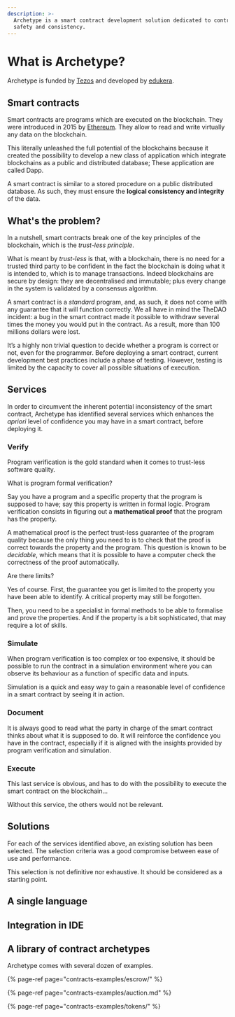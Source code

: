 ```yaml
---
description: >-
  Archetype is a smart contract development solution dedicated to contract
  safety and consistency.
---
```


# What is Archetype?

Archetype is funded by [Tezos](https://tezos.com) and developed by [edukera](https://edukera.com).

## Smart contracts

Smart contracts are programs which are executed on the blockchain. They were introduced in 2015 by [Ethereum](https://www.ethereum.org/). They allow to read and write virtually any data on the blockchain. 

This literally unleashed the full potential of the blockchains because it created the possibility to develop a new class of application which integrate blockchains as a public and distributed database; These application are called Dapp. 

A smart contract is similar to a stored procedure on a public distributed database. As such, they must ensure the **logical consistency and integrity** of the data.

## What's the problem?

In a nutshell, smart contracts break one of the key principles of the blockchain, which is the _trust-less principle_.

What is meant by _trust-less_ is that, with a blockchain, there is no need for a trusted third party to be confident in the fact the blockchain is doing what it is intended to, which is to manage transactions. Indeed blockchains are secure by design:  they are decentralised and immutable; plus every change in the system is validated by a consensus algorithm.

A smart contract is a _standard_ program, and, as such, it does not come with any guarantee that it will function correctly. We all have in mind the TheDAO incident: a bug in the smart contract made it possible to withdraw several times the money you would put in the contract. As a result, more than 100 millions dollars were lost.

It’s a highly non trivial question to decide whether a program is correct or not, even for the programmer. Before deploying a smart contract, current development best practices include a phase of testing. However, testing is limited by the capacity to cover all possible situations of execution. 

## Services

In order to circumvent the inherent potential inconsistency of the smart contract,  Archetype  has identified several services which enhances the _apriori_ level of confidence you may have in a smart contract, before deploying it.

### Verify

Program verification is the gold standard when it comes to trust-less software quality.

What is program formal verification?

Say you have a program and a specific property that the program is supposed to have; say this property is written in formal logic. Program verification consists in figuring out a **mathematical proof** that the program has the property.

A mathematical proof is the perfect trust-less guarantee of the program quality because the only thing you need to is to check that the proof is correct towards the property and the program. This  question is known to be _decidable_, which means that it is possible to have a computer check the correctness of the proof automatically.

Are there limits? 

Yes of course. First, the guarantee you get is limited to the property you have been able to identify. A critical property may still be forgotten.

Then, you need to be a specialist in formal methods to be able to formalise and prove the properties. And if the property is a bit sophisticated, that may require a lot of skills.

### Simulate

When program verification is too complex or too expensive, it should be possible to run the contract in a simulation environment where you can observe its behaviour as a function of specific data and inputs. 

Simulation is a quick and easy way to gain a reasonable level of confidence in a smart contract by seeing it in action.

### Document

It is always good to read what the party in charge of the smart contract thinks about what it is supposed to do. It will reinforce the confidence you have in the contract, especially if it is aligned with the insights provided by program verification and simulation.

### Execute

This last service is obvious, and has to do with the possibility to execute the smart contract on the blockchain... 

Without this service, the others would not be relevant.

## Solutions

For each of the services identified above, an existing solution has been selected. The selection criteria was a good compromise between ease of use and performance. 

This selection is not definitive nor exhaustive. It should be considered as a starting point.



## A single language

## Integration in IDE

## A library of contract archetypes  

Archetype comes with several dozen of examples.

{% page-ref page="contracts-examples/escrow/" %}

{% page-ref page="contracts-examples/auction.md" %}

{% page-ref page="contracts-examples/tokens/" %}

